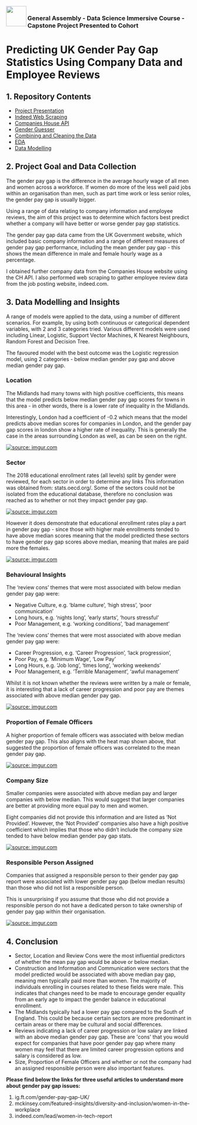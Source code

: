 <img src="http://imgur.com/1ZcRyrc.png" align="left" height="55px">

### General Assembly - Data Science Immersive Course - Capstone Project Presented to Cohort

# Predicting UK Gender Pay Gap Statistics Using Company Data and Employee Reviews

## 1. Repository Contents
- [Project Presentation](Capstone_Project_Presentation.pdf)
- [Indeed Web Scraping](1_indeed_scraping.ipynb)
- [Companies House API](2_CH_API.ipynb)
- [Gender Guesser](3_gender_guesser.ipynb)
- [Combining and Cleaning the Data](4_combining_and_cleaning.ipynb)
- [EDA](5_EDA.ipynb)
- [Data Modelling](6_final_models)
  
  
## 2. Project Goal and Data Collection
The gender pay gap is the difference in the average hourly wage of all men and women across a workforce. If women do more of the less well paid jobs within an organisation than men, such as part time work or less senior roles, the gender pay gap is usually bigger.

Using a range of data relating to company information and employee reviews, the aim of this project was to determine which factors best predict whether a company will have better or worse gender pay gap statistics. 

The gender pay gap data came from the UK Government website, which included basic company information and a range of different measures of gender pay gap performance, including the mean gender pay gap - this shows the mean difference in male and female hourly wage as a percentage.

I obtained further company data from the Companies House website using the CH API. I also performed web scraping to gather employee review data from the job posting website, indeed.com.


## 3. Data Modelling and Insights
A range of models were applied to the data, using a number of different scenarios. For example, by using both continuous or categorical dependent variables, with 2 and 3 categories tried. Various different models were used including Linear, Logistic, Support Vector Machines, K Nearest Neighbours, Random Forest and Decision Tree.

The favoured model with the best outcome was the Logistic regression model, using 2 categories - below median gender pay gap and above median gender pay gap.


### Location
The Midlands had many towns with high positive coefficients, this means that the model predicts below median gender pay gap scores for towns in this area - in other words, there is a lower rate of inequality in the Midlands.

Interestingly, London had a coefficient of -0.2 which means that the model predicts above median scores for companies in London, and the gender pay gap scores in london show a higher rate of inequality. This is generally the case in the areas surrounding London as well, as can be seen on the right.

<a href="https://imgur.com/rNxlttL"><img src="https://imgur.com/rNxlttL.png" title="source: imgur.com" /></a>

### Sector
The 2018 educational enrollment rates (all levels) split by gender were reviewed, for each sector in order to determine any links This information was obtained from: stats.oecd.org/. Some of the sectors could not be isolated from the educational database, therefore no conclusion was reached as to whether or not they impact gender pay gap.

<a href="https://imgur.com/G225Ury"><img src="https://imgur.com/G225Ury.png" title="source: imgur.com" /></a>

However it does demonstrate that educational enrollment rates play a part in gender pay gap - since those with higher male enrollments tended to have above median scores meaning that the model predicted these sectors to have gender pay gap scores above median, meaning that males are paid more the females. 

<a href="https://imgur.com/ihYWal6"><img src="https://imgur.com/ihYWal6.png" title="source: imgur.com" /></a>

### Behavioural Insights
The ‘review cons’ themes that were most associated with below median gender pay gap were:
* Negative Culture, e.g. ‘blame culture’, ‘high stress’, ‘poor communication’
* Long hours, e.g. ‘nights long’, ‘early starts’, ‘hours stressful’
* Poor Management, e.g. ‘working conditions’, ‘bad management’

The ‘review cons’ themes that were most associated with above median gender pay gap were:
* Career Progression, e.g. ‘Career Progression’, ‘lack progression’, 
* Poor Pay, e.g. ‘Minimum Wage’, ‘Low Pay’
* Long Hours, e.g. ‘Job long’, ‘times long’, ‘working weekends’
* Poor Management, e.g. ‘Terrible Management’, ‘awful management’

Whilst it is not known whether the reviews were written by a male or female, it is interesting that a lack of career progression and poor pay are themes associated with above median gender pay gap.

<a href="https://imgur.com/pbZcMZ4"><img src="https://imgur.com/pbZcMZ4.png" title="source: imgur.com" /></a>

### Proportion of Female Officers
A higher proportion of female officers was associated with below median gender pay gap. This also aligns with the heat map shown above, that suggested the proportion of female officers was correlated to the mean gender pay gap.

<a href="https://imgur.com/NS5X2HJ"><img src="https://imgur.com/NS5X2HJ.png" title="source: imgur.com" /></a>

### Company Size
Smaller companies were associated with above median pay and larger companies with below median. This would suggest that larger companies are better at providing more equal pay to men and women.

Eight companies did not provide this information and are listed as ‘Not Provided’. However, the ‘Not Provided’ companies also have a high positive coefficient which implies that those who didn’t include the company size tended to have below median gender pay gap stats.

<a href="https://imgur.com/irHMRUV"><img src="https://imgur.com/irHMRUV.png" title="source: imgur.com" /></a>

### Responsible Person Assigned
Companies that assigned a responsible person to their gender pay gap report were associated with lower gender pay gap (below median results) than those who did not list a responsible person.

This is unsurprising if you assume that those who did not provide a responsible person do not have a dedicated person to take ownership of gender pay gap within their organisation.

<a href="https://imgur.com/GiNqWFZ"><img src="https://imgur.com/GiNqWFZ.png" title="source: imgur.com" /></a>


## 4. Conclusion

* Sector, Location and Review Cons were the most influential predictors of whether the mean pay gap would be above or below median. 
* Construction and Information and Communication were sectors that the model predicted would be associated with above median pay gap, meaning men typically paid more than women. The majority of individuals enrolling in courses related to these fields were male. This indicates that changes need to be made to encourage gender equality from an early age to impact the gender balance in educational enrollment. 
* The Midlands typically had a lower pay gap compared to the South of England. This could be because certain sectors are more predominant in certain areas or there may be cultural and social differences. 
* Reviews indicating a lack of career progression or low salary are linked with an above median gender pay gap. These are 'cons' that you would expect for companies that have poor gender pay gap where many women may feel that there are limited career progression options and salary is considered as low. 
* Size, Proportion of Female Officers and whether or not the company had an assigned responsible person were also important features.

<b>Please find below the links for three useful articles to understand more about gender pay gap issues:</b>
1) ig.ft.com/gender-pay-gap-UK/
2) mckinsey.com/featured-insights/diversity-and-inclusion/women-in-the-workplace
3) indeed.com/lead/women-in-tech-report
